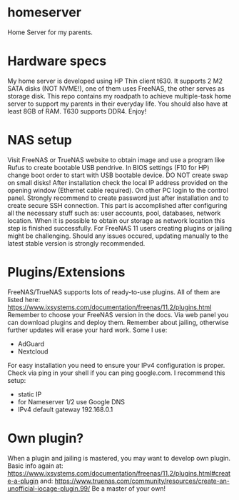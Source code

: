 # homeserver
Home Server for my parents.

# Hardware specs
My home server is developed using HP Thin client t630.
It supports 2 M2 SATA disks (NOT NVME!), one of them uses FreeNAS, the other serves as storage disk.
This repo contains my roadpath to achieve multiple-task home server to support my parents in their everyday life.
You should also have at least 8GB of RAM. T630 supports DDR4.
Enjoy!

# NAS setup
Visit FreeNAS or TrueNAS website to obtain image and use a program like Rufus to create bootable USB pendrive. In BIOS settings (F10 for HP) change boot order to start with USB bootable device. DO NOT create swap on small disks! After installation check the local IP address provided on the opening window (Ethernet cable required). On other PC login to the control panel. Strongly recommend to create password just after installation and to create secure SSH connection.
This part is accomplished after configuring all the necessary stuff such as: user accounts, pool, databases, network location. When it is possible to obtain our storage as network location this step is finished successfully.
For FreeNAS 11 users creating plugins or jailing might be challenging. Should any issues occured, updating manually to the latest stable version is strongly recommended.

# Plugins/Extensions
FreeNAS/TrueNAS supports lots of ready-to-use plugins. All of them are listed here: https://www.ixsystems.com/documentation/freenas/11.2/plugins.html
Remember to choose your FreeNAS version in the docs. Via web panel you can download plugins and deploy them. Remember about jailing, otherwise further updates will erase your hard work.
Some I use:
- AdGuard
- Nextcloud

For easy installation you need to ensure your IPv4 configuration is proper. Check via ping in your shell if you can ping google.com. I recommend this setup:
- static IP
- for Nameserver 1/2 use Google DNS
- IPv4 default gateway 192.168.0.1

# Own plugin?
When a plugin and jailing is mastered, you may want to develop own plugin. Basic info again at: https://www.ixsystems.com/documentation/freenas/11.2/plugins.html#create-a-plugin
and: https://www.truenas.com/community/resources/create-an-unofficial-iocage-plugin.99/
Be a master of your own!
